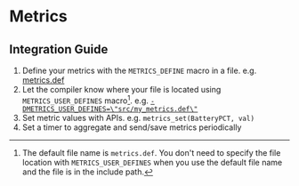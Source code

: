 # Metrics

## Integration Guide

1. Define your metrics with the `METRICS_DEFINE` macro in a file. e.g. [metrics.def](components/metrics/metrics.def)
2. Let the compiler know where your file is located using `METRICS_USER_DEFINES`
   macro[^1]. e.g. [`-DMETRICS_USER_DEFINES=\"src/my_metrics.def\"`](https://github.com/onkwon/libmcu/blob/master/projects/runner.mk#L10)
3. Set metric values with APIs. e.g. `metrics_set(BatteryPCT, val)`
4. Set a timer to aggregate and send/save metrics periodically

[^1]: The default file name is `metrics.def`. You don't need to specify the file
location with `METRICS_USER_DEFINES` when you use the default file name and the
file is in the include path.
